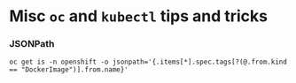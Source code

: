 # Misc `oc` and `kubectl` tips and tricks

### JSONPath
```
oc get is -n openshift -o jsonpath='{.items[*].spec.tags[?(@.from.kind == "DockerImage")].from.name}'
```

